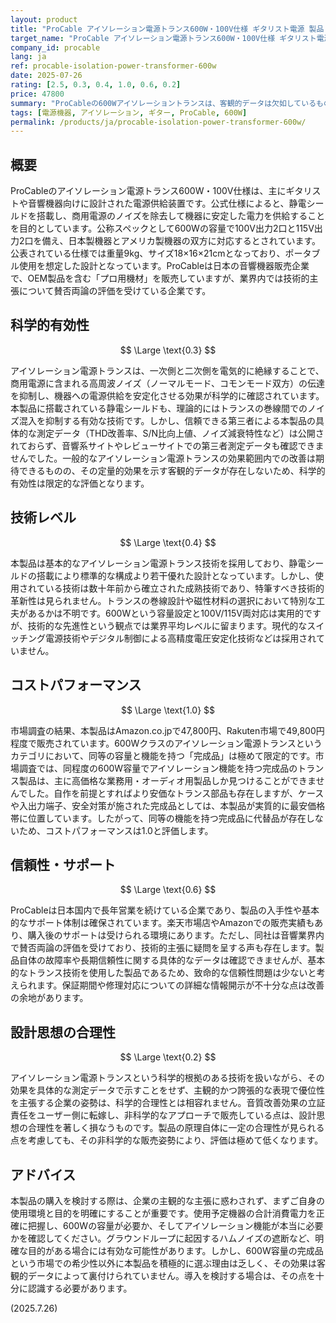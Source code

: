 ```yaml
---
layout: product
title: "ProCable アイソレーション電源トランス600W・100V仕様 ギタリスト電源 製品レビュー"
target_name: "ProCable アイソレーション電源トランス600W・100V仕様 ギタリスト電源"
company_id: procable
lang: ja
ref: procable-isolation-power-transformer-600w
date: 2025-07-26
rating: [2.5, 0.3, 0.4, 1.0, 0.6, 0.2]
price: 47800
summary: "ProCableの600Wアイソレーショントランスは、客観的データは欠如しているものの、原理的には有効な電源ノイズ対策を提供します。企業の販売姿勢には合理性の点で大きな疑問符がつきますが、600W容量の完成品としては市場で希少な選択肢です。"
tags: [電源機器, アイソレーション, ギター, ProCable, 600W]
permalink: /products/ja/procable-isolation-power-transformer-600w/
---
```


## 概要

ProCableのアイソレーション電源トランス600W・100V仕様は、主にギタリストや音響機器向けに設計された電源供給装置です。公式仕様によると、静電シールドを搭載し、商用電源のノイズを除去して機器に安定した電力を供給することを目的としています。公称スペックとして600Wの容量で100V出力2口と115V出力2口を備え、日本製機器とアメリカ製機器の双方に対応するとされています。公表されている仕様では重量9kg、サイズ18×16×21cmとなっており、ポータブル使用を想定した設計となっています。ProCableは日本の音響機器販売企業で、OEM製品を含む「プロ用機材」を販売していますが、業界内では技術的主張について賛否両論の評価を受けている企業です。

## 科学的有効性

$$ \Large \text{0.3} $$

アイソレーション電源トランスは、一次側と二次側を電気的に絶縁することで、商用電源に含まれる高周波ノイズ（ノーマルモード、コモンモード双方）の伝達を抑制し、機器への電源供給を安定化させる効果が科学的に確認されています。本製品に搭載されている静電シールドも、理論的にはトランスの巻線間でのノイズ混入を抑制する有効な技術です。しかし、信頼できる第三者による本製品の具体的な測定データ（THD改善率、S/N比向上値、ノイズ減衰特性など）は公開されておらず、音響系サイトやレビューサイトでの第三者測定データも確認できませんでした。一般的なアイソレーション電源トランスの効果範囲内での改善は期待できるものの、その定量的効果を示す客観的データが存在しないため、科学的有効性は限定的な評価となります。

## 技術レベル

$$ \Large \text{0.4} $$

本製品は基本的なアイソレーション電源トランス技術を採用しており、静電シールドの搭載により標準的な構成より若干優れた設計となっています。しかし、使用されている技術は数十年前から確立された成熟技術であり、特筆すべき技術的革新性は見られません。トランスの巻線設計や磁性材料の選択において特別な工夫があるかは不明です。600Wという容量設定と100V/115V両対応は実用的ですが、技術的な先進性という観点では業界平均レベルに留まります。現代的なスイッチング電源技術やデジタル制御による高精度電圧安定化技術などは採用されていません。

## コストパフォーマンス

$$ \Large \text{1.0} $$

市場調査の結果、本製品はAmazon.co.jpで47,800円、Rakuten市場で49,800円程度で販売されています。600Wクラスのアイソレーション電源トランスというカテゴリにおいて、同等の容量と機能を持つ「完成品」は極めて限定的です。市場調査では、同程度の600W容量でアイソレーション機能を持つ完成品のトランス製品は、主に高価格な業務用・オーディオ用製品しか見つけることができませんでした。自作を前提とすればより安価なトランス部品も存在しますが、ケースや入出力端子、安全対策が施された完成品としては、本製品が実質的に最安価格帯に位置しています。したがって、同等の機能を持つ完成品に代替品が存在しないため、コストパフォーマンスは1.0と評価します。

## 信頼性・サポート

$$ \Large \text{0.6} $$

ProCableは日本国内で長年営業を続けている企業であり、製品の入手性や基本的なサポート体制は確保されています。楽天市場店やAmazonでの販売実績もあり、購入後のサポートは受けられる環境にあります。ただし、同社は音響業界内で賛否両論の評価を受けており、技術的主張に疑問を呈する声も存在します。製品自体の故障率や長期信頼性に関する具体的なデータは確認できませんが、基本的なトランス技術を使用した製品であるため、致命的な信頼性問題は少ないと考えられます。保証期間や修理対応についての詳細な情報開示が不十分な点は改善の余地があります。

## 設計思想の合理性

$$ \Large \text{0.2} $$

アイソレーション電源トランスという科学的根拠のある技術を扱いながら、その効果を具体的な測定データで示すことをせず、主観的かつ誇張的な表現で優位性を主張する企業の姿勢は、科学的合理性とは相容れません。音質改善効果の立証責任をユーザー側に転嫁し、非科学的なアプローチで販売している点は、設計思想の合理性を著しく損なうものです。製品の原理自体に一定の合理性が見られる点を考慮しても、その非科学的な販売姿勢により、評価は極めて低くなります。

## アドバイス

本製品の購入を検討する際は、企業の主観的な主張に惑わされず、まずご自身の使用環境と目的を明確にすることが重要です。使用予定機器の合計消費電力を正確に把握し、600Wの容量が必要か、そしてアイソレーション機能が本当に必要かを確認してください。グラウンドループに起因するハムノイズの遮断など、明確な目的がある場合には有効な可能性があります。しかし、600W容量の完成品という市場での希少性以外に本製品を積極的に選ぶ理由は乏しく、その効果は客観的データによって裏付けられていません。導入を検討する場合は、その点を十分に認識する必要があります。

(2025.7.26)
